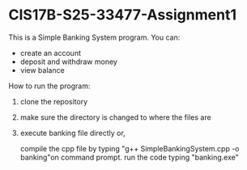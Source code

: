 # CIS17B-S25-33477-Assignment1

This is a Simple Banking System program.
You can:
- create an account
- deposit and withdraw money
- view balance

How to run the program:
1. clone the repository
2. make sure the directory is changed to where the files are
3. execute banking file directly or,
  
   compile the cpp file by typing "g++ SimpleBankingSystem.cpp -o banking"on command prompt.
   run the code typing "banking.exe"

